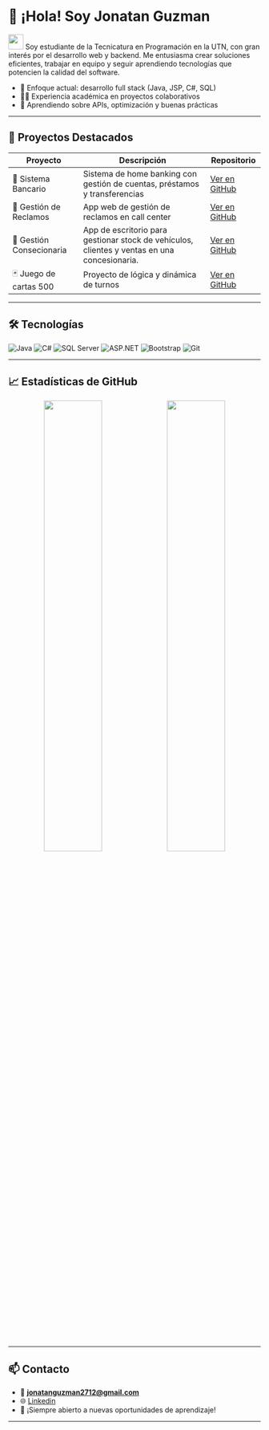 # 👋 ¡Hola! Soy Jonatan Guzman

<img src="https://media.giphy.com/media/hvRJCLFzcasrR4ia7z/giphy.gif" width="30"/> Soy estudiante de la Tecnicatura en Programación en la UTN, con gran interés por el desarrollo web y backend. Me entusiasma crear soluciones eficientes, trabajar en equipo y seguir aprendiendo tecnologías que potencien la calidad del software.

- 🎯 Enfoque actual: desarrollo full stack (Java, JSP, C#, SQL)
- 👨‍💻 Experiencia académica en proyectos colaborativos
- 🚀 Aprendiendo sobre APIs, optimización y buenas prácticas

---

## 🚀 Proyectos Destacados

| Proyecto | Descripción | Repositorio |
|---------|-------------|-------------|
| 🏦 Sistema Bancario | Sistema de home banking con gestión de cuentas, préstamos y transferencias | [Ver en GitHub](https://github.com/jonatanguzman/TPintegradorLab4) |
| 📝​ Gestión de Reclamos | App web de gestión de reclamos en call center | [Ver en GitHub](https://github.com/jonatanguzman/TPintegradorLab3) |
| 🧮 Gestión Consecionaria | App de escritorio para gestionar stock de vehículos, clientes y ventas en una concesionaria. | [Ver en GitHub](https://github.com/jonatanguzman/ProyectoLab2) 
| 🃏 Juego de cartas 500 | Proyecto de lógica y dinámica de turnos | [Ver en GitHub](https://github.com/jonatanguzman/TP_Labo_500) |


---

## 🛠 Tecnologías

![Java](https://img.shields.io/badge/-Java-007396?style=flat&logo=java&logoColor=white)
![C#](https://img.shields.io/badge/-C%23-239120?style=flat&logo=c-sharp&logoColor=white)
![SQL Server](https://img.shields.io/badge/-SQL--Server-CC2927?style=flat&logo=microsoft-sql-server&logoColor=white)
![ASP.NET](https://img.shields.io/badge/-ASP.NET-5C2D91?style=flat&logo=dotnet&logoColor=white)
![Bootstrap](https://img.shields.io/badge/-Bootstrap-563D7C?style=flat&logo=bootstrap&logoColor=white)
![Git](https://img.shields.io/badge/-Git-F05032?style=flat&logo=git&logoColor=white)

---

## 📈 Estadísticas de GitHub

<p align="center">
  <img src="https://github-readme-stats.vercel.app/api?username=jonatanguzman&show_icons=true&theme=radical" width="48%" />
  <img src="https://github-readme-stats.vercel.app/api/top-langs/?username=jonatanguzman&layout=compact&theme=radical" width="48%" />
</p>

---

## 📫 Contacto

- 📧 **jonatanguzman2712@gmail.com**
- 🌐 [Linkedin](https://www.linkedin.com/in/jonatan-guzman-703509317/)
- 💼 ¡Siempre abierto a nuevas oportunidades de aprendizaje!

---
